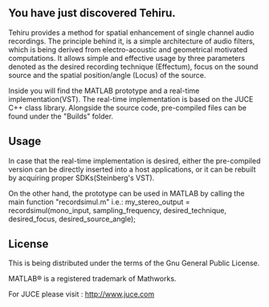 ## You have just discovered Tehiru.

Tehiru provides a method for spatial enhancement of single channel audio recordings. The principle behind it, is a simple architecture of audio filters, which is being derived from electro-acoustic and geometrical motivated computations. It allows simple and effective usage by 
three parameters denoted as the desired recording technique (Effectum), focus on the sound source and the spatial position/angle (Locus) of the source.

Inside you will find the MATLAB prototype and a real-time implementation(VST).
The real-time implementation is based on the JUCE C++ class library. Alongside the source code, pre-compiled files can be found under the 
"Builds" folder. 

## Usage
In case that the real-time implementation is desired, either the pre-compiled version can be directly inserted into a host applications, or it can be rebuilt by acquiring proper SDKs(Steinberg's VST).

On the other hand, the prototype can be used in MATLAB by calling 
the main function "recordsimul.m" i.e.:
my_stereo_output = recordsimul(mono_input, sampling_frequency, desired_technique, desired_focus, desired_source_angle);

## License
This is being distributed under the terms of the Gnu General Public License.

MATLAB® is a registered trademark of Mathworks.

For JUCE please visit : http://www.juce.com